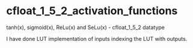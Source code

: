 # cfloat_1_5_2_activation_functions

tanh(x), sigmoid(x), ReLu(x) and SeLu(x)  - cfloat_1_5_2 datatype  

I have done LUT implementation of inputs indexing the LUT with outputs.
